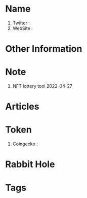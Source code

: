 # Name
1. Twitter : 
2. WebSite : 

# Other Information


# Note 
1. NFT lottery tool
2022-04-27

# Articles

# Token 
1. Coingecko : 

# Rabbit Hole


# Tags


